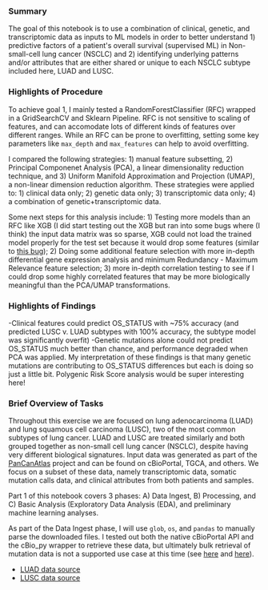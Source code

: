 ### Summary

The goal of this notebook is to use a combination of clinical, genetic, and transcriptomic data as inputs to ML models in order to better understand 1) predictive factors of a patient's overall survival (supervised ML) in Non-small-cell lung cancer (NSCLC)  and 2) identifying underlying patterns and/or attributes that are either shared or unique to each NSCLC subtype included here, LUAD and LUSC. 

### Highlights of Procedure

To achieve goal 1, I mainly tested a RandomForestClassifier (RFC) wrapped in a GridSearchCV and Sklearn Pipeline. RFC is not sensitive to scaling of features, and can accomodate lots of different kinds of features over different ranges. While an RFC can be prone to overfitting, setting some key parameters like `max_depth` and `max_features` can help to avoid overfitting.

I compared the following strategies: 1) manual feature subsetting, 2) Principal Componenet Analysis (PCA), a linear dimensionality reduction technique, and 3) Uniform Manifold Approximation and Projection (UMAP), a non-linear dimension reduction algorithm. These strategies were applied to: 1) clinical data only; 2) genetic data only; 3) transcriptomic data only; 4) a combination of genetic+transcriptomic data.     

Some next steps for this analysis include: 1) Testing more models than an RFC like XGB (I did start testing out the XGB but ran into some bugs where (I think) the input data matrix was so sparse, XGB could not load the trained model properly for the test set because it would drop some features (similar to [this bug](https://github.com/dmlc/xgboost/issues/1238)); 2) Doing some additional feature selection with more in-depth differential gene expression analysis and minimum Redundancy - Maximum Relevance feature selection; 3) more in-depth correlation testing to see if I could drop some highly correlated features that may be more biologically meaningful than the PCA/UMAP transformations. 

### Highlights of Findings
-Clinical features could predict OS_STATUS with ~75% accuracy (and predicted LUSC v. LUAD subtypes with 100% accuracy, the subtype model was significantly overfit)
-Genetic mutations alone could not predict OS_STATUS much better than chance, and performance degraded when PCA was applied. My interpretation of these findings is that many genetic mutations are contributing to OS_STATUS differences but each is doing so just a little bit. Polygenic Risk Score analysis would be super interesting here! 

### Brief Overview of Tasks

Throughout this exercise we are focused on lung adenocarcinoma (LUAD) and lung squamous cell carcinoma (LUSC), two of the most common subtypes of lung cancer. LUAD and LUSC are treated similarly and both grouped together as non-small cell lung cancer (NSCLC), despite having very different biological signatures. Input data was generated as part of the [PanCanAtlas](https://gdc.cancer.gov/about-data/publications/pancanatlas) project and can be found on cBioPortal, TGCA, and others. We focus on a subset of these data, namely transcriptomic data, somatic mutation calls data, and clinical attributes from both patients and samples. 

Part 1 of this notebook covers 3 phases: A) Data Ingest, B) Processing, and C) Basic Analysis (Exploratory Data Analysis (EDA), and preliminary machine learning analyses.

As part of the Data Ingest phase, I will use `glob`, `os`, and `pandas` to manually parse the downloaded files. I tested out both the native cBioPortal API and the cBio_py wrapper to retrieve these data, but ultimately bulk retrieval of mutation data is not a supported use case at this time (see [here](https://groups.google.com/g/cbioportal/c/TLmBHuxPtVY/m/nSkiupyAAgAJ) and [here](https://groups.google.com/g/cbioportal/c/yXnikDNyONk/m/2284WSNwCAAJ])).
    
* [LUAD data source](https://www.cbioportal.org/study/summary?id=luad_tcga_pan_can_atlas_2018)
* [LUSC data source](https://www.cbioportal.org/study/summary?id=lusc_tcga_pan_can_atlas_2018)
